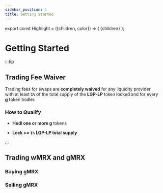 ```yaml
---
sidebar_position: 1
title: Getting Started
---
```


export const Highlight = ({children, color}) => (
<span
style={{color}}>
{children}
</span>
);

# Getting Started

:::tip

## Trading Fee Waiver

Trading fees for swaps are **completely waived** for any liquidity provider with at least **`1%`** of the total supply of the <Highlight color="#bf96c6">**LGP-LP**</Highlight> token locked and for every <Highlight color="#bf96c6">**g**</Highlight> token hodler.

### How to Qualify

- **Hodl one or more <Highlight color="#bf96c6">g</Highlight>** tokens

- **Lock >= `1%` <Highlight color="#bf96c6">LGP-LP</Highlight> total supply**

:::

## Trading wMRX and gMRX

### Buying gMRX

### Selling gMRX
